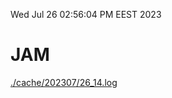 Wed Jul 26 02:56:04 PM EEST 2023
# JAM
<a href='./cache/202307/26_14.log'>./cache/202307/26_14.log</a>
